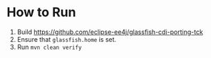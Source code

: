 # How to Run
1. Build https://github.com/eclipse-ee4j/glassfish-cdi-porting-tck
2. Ensure that `glassfish.home` is set.
3. Run `mvn clean verify`